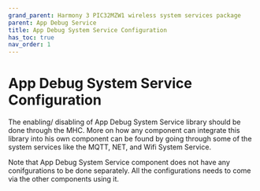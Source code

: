 ```yaml
---
grand_parent: Harmony 3 PIC32MZW1 wireless system services package
parent: App Debug Service
title: App Debug System Service Configuration
has_toc: true
nav_order: 1
---
```


# App Debug System Service Configuration
The enabling/ disabling of App Debug System Service library should be done through the MHC. More on how any component can integrate this library into his own component can be found by going through some of the system services like the MQTT, NET, and Wifi System Service.

Note that App Debug System Service component does not have any conifgurations to be done separately. All the configurations needs to come via the other components using it.
